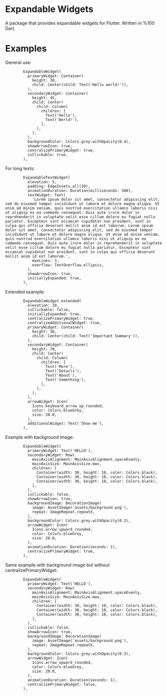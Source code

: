 <h1>Expandable Widgets</h1>
A package that provides expandable widgets for Flutter. Written in %100 Dart.

<h1>Examples</h1>
General use:

            ExpandableWidget(
              primaryWidget: Container(
                height: 30,
                child: Center(child: Text('Hello world!')),
              ),
              secondaryWidget: Container(
                height: 45,
                child: Center(
                  child: Column(
                    children: [
                      Text('Hello'),
                      Text('World!'),
                    ],
                  ),
                ),
              ),
              backgroundColor: Colors.grey.withOpacity(0.4),
              showArrowIcon: true,
              centralizePrimaryWidget: true,
              isClickable: true,
            ),

For long texts:

            ExpandableTextWidget(
              elevation: 5,
              padding: EdgeInsets.all(20),
              animationDuration: Duration(milliseconds: 500),
              textWidget: Text(
                'Lorem ipsum dolor sit amet, consectetur adipiscing elit, sed do eiusmod tempor incididunt ut labore et dolore magna aliqua. Ut enim ad minim veniam, quis nostrud exercitation ullamco laboris nisi ut aliquip ex ea commodo consequat. Duis aute irure dolor in reprehenderit in voluptate velit esse cillum dolore eu fugiat nulla pariatur. Excepteur sint occaecat cupidatat non proident, sunt in culpa qui officia deserunt mollit anim id est laborum. Lorem ipsum dolor sit amet, consectetur adipiscing elit, sed do eiusmod tempor incididunt ut labore et dolore magna aliqua. Ut enim ad minim veniam, quis nostrud exercitation ullamco laboris nisi ut aliquip ex ea commodo consequat. Duis aute irure dolor in reprehenderit in voluptate velit esse cillum dolore eu fugiat nulla pariatur. Excepteur sint occaecat cupidatat non proident, sunt in culpa qui officia deserunt mollit anim id est laborum.',
                maxLines: 3,
                overflow: TextOverflow.ellipsis,
              ),
              showArrowIcon: true,
              initiallyExpanded: true,
            ),

Extended example:

            ExpandableWidget.extended(
              elevation: 10,
              isClickable: false,
              initiallyExpanded: true,
              centralizePrimaryWidget: true,
              centralizeAdditionalWidget: true,
              primaryWidget: Container(
                height: 30,
                child: Center(child: Text('Important Summary')),
              ),
              secondaryWidget: Container(
                height: 70,
                child: Center(
                  child: Column(
                    children: [
                      Text('More'),
                      Text('Details'),
                      Text('About'),
                      Text('Something'),
                    ],
                  ),
                ),
              ),
              arrowWidget: Icon(
                Icons.keyboard_arrow_up_rounded,
                color: Colors.blueGrey,
                size: 20.0,
              ),
              additionalWidget: Text('Show me'),
            ),

Example with background image:
 
            ExpandableWidget(
              primaryWidget: Text('HELLO'),
              secondaryWidget: Row(
                mainAxisAlignment: MainAxisAlignment.spaceEvenly,
                mainAxisSize: MainAxisSize.max,
                children: [
                  Container(width: 30, height: 10, color: Colors.black),
                  Container(width: 30, height: 10, color: Colors.black),
                  Container(width: 30, height: 10, color: Colors.black),
                ],
              ),
              isClickable: false,
              showArrowIcon: true,
              backgroundImage: DecorationImage(
                image: AssetImage('assets/background.png'),
                repeat: ImageRepeat.repeatX,
              ),
              backgroundColor: Colors.grey.withOpacity(0.3),
              arrowWidget: Icon(
                Icons.arrow_upward_rounded,
                color: Colors.blueGrey,
                size: 20.0,
              ),
              animationDuration: Duration(seconds: 1),
              centralizePrimaryWidget: true,
            ),

Same example with background image but without centralizePrimaryWidget:

            ExpandableWidget(
              primaryWidget: Text('HELLO'),
              secondaryWidget: Row(
                mainAxisAlignment: MainAxisAlignment.spaceEvenly,
                mainAxisSize: MainAxisSize.max,
                children: [
                  Container(width: 30, height: 10, color: Colors.black),
                  Container(width: 30, height: 10, color: Colors.black),
                  Container(width: 30, height: 10, color: Colors.black),
                ],
              ),
              isClickable: false,
              showArrowIcon: true,
              backgroundImage: DecorationImage(
                image: AssetImage('assets/background.png'),
                repeat: ImageRepeat.repeatX,
              ),
              backgroundColor: Colors.grey.withOpacity(0.3),
              arrowWidget: Icon(
                Icons.arrow_upward_rounded,
                color: Colors.blueGrey,
                size: 20.0,
              ),
              animationDuration: Duration(seconds: 1),
              centralizePrimaryWidget: false,
            ),